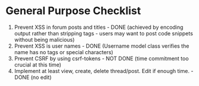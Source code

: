 # General Purpose Checklist

1. Prevent XSS in forum posts and titles - DONE (achieved by encoding output rather than stripping tags - users may want to post code snippets without being malicious)
2. Prevent XSS is user names - DONE (Username model class verifies the name has no tags or special characters)
3. Prevent CSRF by using csrf-tokens - NOT DONE (time commitment too crucial at this time)
4. Implement at least view, create, delete thread/post. Edit if enough time. - DONE (no edit)